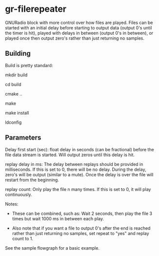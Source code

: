 # gr-filerepeater
GNURadio block with more control over how files are played.  Files can be started with an initial delay before starting to output data 
(output 0's until the timer is hit), played with delays in between (output 0's in between), or played once then output zero's rather than just returning no samples.

## Building
Build is pretty standard:

mkdir build

cd build

cmake ..

make

make install

ldconfig

## Parameters

Delay first start (sec): float delay in seconds (can be fractional) before the file data stream is started.  Will output zeros until this delay is hit.

replay delay in ms: The delay between replays should be provided in milliseconds.  If this is set to 0, there will be no delay.
	During the delay, zero's will be output (similar to a mute).  Once the delay is over the file will restart from the beginning.
	
replay count: Only play the file n many times.  If this is set to 0, it will play continuously.

Notes: 

- These can be combined, such as: Wait 2 seconds, then play the file 3 times but wait 1000 ms in between each play.

- Also note that if you want a file to output 0's after the end is reached rather than just returning no samples, set repeat to "yes" and replay count to 1.

See the sample flowgraph for a basic example.

